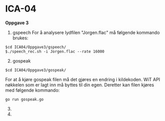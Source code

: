 # ICA-04

**Oppgave 3**

1) gspeech
For å analysere lydfilen "Jorgen.flac" må følgende kommando brukes:

```
$cd ICA04/Oppgave3/gspeech/
$./speech_rec.sh -i Jorgen.flac --rate 16000
```

2) gospeak

```
$cd ICA04/Oppgave3/gospeak/
```
For at å kjøre gospeak filen må det gjøres en endring i kildekoden. WiT API nøkkelen som er lagt inn må byttes til din egen. Deretter kan filen kjøres med følgende kommando:
```
go run gospeak.go
```

3)

4)
